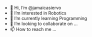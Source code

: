 - 👋 Hi, I’m @jamaicasiervo
- 👀 I’m interested in Robotics 
- 🌱 I’m currently learning Programming
- 💞️ I’m looking to collaborate on ...
- 📫 How to reach me ...

<!---
jamaicasiervo/jamaicasiervo is a ✨ special ✨ repository because its `README.md` (this file) appears on your GitHub profile.
You can click the Preview link to take a look at your changes.
--->
